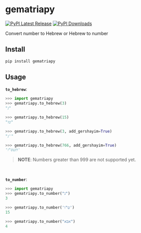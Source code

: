 # gematriapy
[![PyPI Latest Release](https://img.shields.io/pypi/v/gematriapy.svg?color=b2c5f1)](https://pypi.org/project/gematriapy/)
[![PyPI Downloads](https://img.shields.io/pypi/dm/gematriapy.svg?label=PyPI%20downloads)](https://pypi.org/project/gematriapy/)

Convert number to Hebrew or Hebrew to number

## Install
```bash
pip install gematriapy
```

## Usage
**`to_hebrew`**:

```python
>>> import gematriapy
>>> gematriapy.to_hebrew(3)
"ג"
```

```python
>>> gematriapy.to_hebrew(15)
"טו"
```

```python
>>> gematriapy.to_hebrew(3, add_gershayim=True)
"ג'"
```

```python
>>> gematriapy.to_hebrew(766, add_gershayim=True)
'תשס"ו'
```

> **NOTE**: Numbers greater than 999 are not supported yet.

<br/>

**`to_number`**:

```python
>>> import gematriapy
>>> gematriapy.to_number("ג")
3
```

```python
>>> gematriapy.to_number('ט"ו')
15
```

```python
>>> gematriapy.to_number("אבא")
4
```
